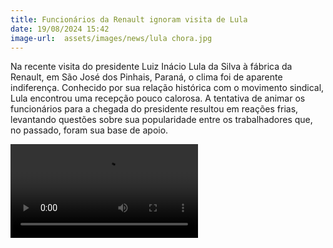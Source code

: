 ```yaml
---
title: Funcionários da Renault ignoram visita de Lula
date: 19/08/2024 15:42
image-url:  assets/images/news/lula chora.jpg
---
```


Na recente visita do presidente Luiz Inácio Lula da Silva à fábrica da Renault, em São José dos Pinhais, Paraná, o clima foi de aparente indiferença. Conhecido por sua relação histórica com o movimento sindical, Lula encontrou uma recepção pouco calorosa. A tentativa de animar os funcionários para a chegada do presidente resultou em reações frias, levantando questões sobre sua popularidade entre os trabalhadores que, no passado, foram sua base de apoio.

<video controls>
    <source src="/assets/videos/news/Funcionários da Renault ignoram visita de Lula ‐ Feito com o Clipchamp (1).mp4" type="video/mp4">
</video>